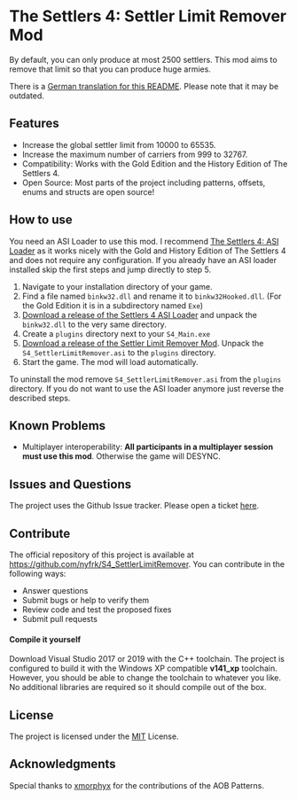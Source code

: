 # The Settlers 4: Settler Limit Remover Mod

By default, you can only produce at most 2500 settlers. This mod aims to remove that limit so that you can produce huge armies.

There is a [German translation for this README](README_DE.md). Please note that it may be outdated.



## Features

* Increase the global settler limit from 10000 to 65535.
* Increase the maximum number of carriers from 999 to 32767.
* Compatibility: Works with the Gold Edition and the History Edition of The Settlers 4.
* Open Source: Most parts of the project including patterns, offsets, enums and structs are open source!



## How to use

You need an ASI Loader to use this mod. I recommend [The Settlers 4: ASI Loader](https://github.com/nyfrk/Settlers4-ASI-Loader) as it works nicely with the Gold and History Edition of The Settlers 4 and does not require any configuration. If you already have an ASI loader installed skip the first steps and jump directly to step 5. 

1. Navigate to your installation directory of your game.
2. Find a file named `binkw32.dll` and rename it to `binkw32Hooked.dll`. (For the Gold Edition it is in a subdirectory named `Exe`)
3. [Download a release of the Settlers 4 ASI Loader](https://github.com/nyfrk/Settlers4-ASI-Loader/releases) and unpack the `binkw32.dll` to the very same directory.
4. Create a `plugins` directory next to your `S4_Main.exe`
5. [Download a release of the Settler Limit Remover Mod](https://github.com/nyfrk/S4_SettlerLimitRemover/releases). Unpack the `S4_SettlerLimitRemover.asi`  to the `plugins` directory. 
6. Start the game. The mod will load automatically.

To uninstall the mod remove `S4_SettlerLimitRemover.asi` from the `plugins` directory. If you do not want to use the ASI loader anymore just reverse the described steps. 



## Known Problems

* Multiplayer interoperability: **All participants in a multiplayer session must use this mod**. Otherwise the game will DESYNC.



## Issues and Questions

The project uses the Github Issue tracker. Please open a ticket [here](https://github.com/nyfrk/S4_SettlerLimitRemover/issues). 



## Contribute

The official repository of this project is available at https://github.com/nyfrk/S4_SettlerLimitRemover. You can contribute in the following ways:

* Answer questions
* Submit bugs or help to verify them
* Review code and test the proposed fixes
* Submit pull requests

#### Compile it yourself

Download Visual Studio 2017 or 2019 with the C++ toolchain. The project is configured to build it with the Windows XP compatible **v141_xp** toolchain. However, you should be able to change the toolchain to whatever you like. No additional libraries are required so it should compile out of the box.



## License

The project is licensed under the [MIT](LICENSE.md) License. 



## Acknowledgments

Special thanks to [xmorphyx](https://www.gog.com/forum/the_settlers_series/settlers_iv_settler_limit_mod) for the contributions of the AOB Patterns.